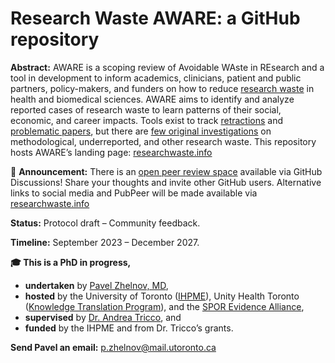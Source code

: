# Research Waste AWARE: a GitHub repository

**Abstract:** AWARE is a scoping review of Avoidable WAste in REsearch and a tool in development to inform academics, clinicians, patient and public partners, policy-makers, and funders on how to reduce [research waste](https://www.thelancet.com/series/research) in health and biomedical sciences. AWARE aims to identify and analyze reported cases of research waste to learn patterns of their social, economic, and career impacts. Tools exist to track [retractions](https://retractionwatch.com/) and [problematic papers](https://www.irit.fr/~Guillaume.Cabanac/problematic-paper-screener), but there are [few original investigations](https://doi.org/10.1111/jebm.12616) on methodological, underreported, and other research waste. This repository hosts AWARE’s landing page: [researchwaste.info](https://researchwaste.info)

📢 **Announcement:** There is an [open peer review space](https://github.com/drzhelnov/aware/discussions/1) available via GitHub Discussions! Share your thoughts and invite other GitHub users. Alternative links to social media and PubPeer will be made available via [researchwaste.info](https://researchwaste.info)

**Status:** Protocol draft – Community feedback.

**Timeline:** September 2023 – December 2027.

**🎓 This is a PhD in progress,**

* **undertaken** by [Pavel Zhelnov, MD](https://drzhelnov.github.io/),
* **hosted** by the University of Toronto ([IHPME](https://ihpme.utoronto.ca/student-profile/zhelnov-pavel/)), Unity Health Toronto ([Knowledge Translation Program](https://knowledgetranslation.net/)), and the [SPOR Evidence Alliance](https://sporevidencealliance.ca/member/andrea-tricco/),
* **supervised** by [Dr. Andrea Tricco](https://sporevidencealliance.ca/member/andrea-tricco/), and
* **funded** by the IHPME and from Dr. Tricco’s grants.

**Send Pavel an email:** [p.zhelnov@mail.utoronto.ca](mailto:p.zhelnov@mail.utoronto.ca)
